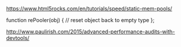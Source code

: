 https://www.html5rocks.com/en/tutorials/speed/static-mem-pools/

function rePooler(obj) {
	// reset object back to empty type
};

http://www.paulirish.com/2015/advanced-performance-audits-with-devtools/
